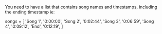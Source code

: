 You need to have a list that contains song names and timestamps, including the ending timestamp ie:

songs = [
	'Song 1', '0:00:00',
	'Song 2', '0:02:44',
	'Song 3', '0:06:59',
	'Song 4', '0:09:12',
	'End', '0:12:19',
]
